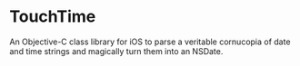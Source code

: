 TouchTime
=========

An Objective-C class library for iOS to parse a veritable cornucopia of date and time strings and magically turn them into an NSDate.